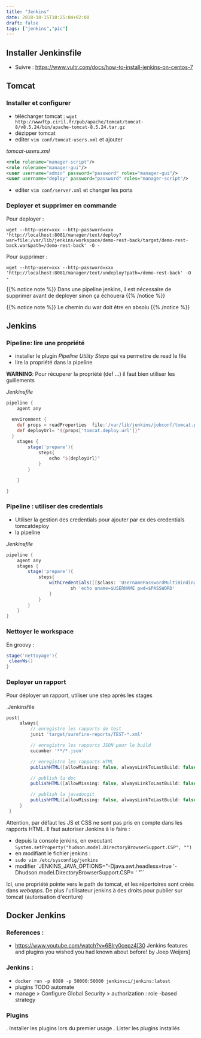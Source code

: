 ```yaml
---
title: "Jenkins"
date: 2018-10-15T10:25:04+02:00
draft: false
tags: ["jenkins","pic"]
---
```


## Installer Jenkinsfile

* Suivre : https://www.vultr.com/docs/how-to-install-jenkins-on-centos-7

## Tomcat
### Installer et configurer
* télécharger tomcat :  `wget http://wwwftp.ciril.fr/pub/apache/tomcat/tomcat-8/v8.5.24/bin/apache-tomcat-8.5.24.tar.gz`
* dézipper tomcat
* editer `vim conf/tomcat-users.xml` et ajouter

*tomcat-users.xml*
```xml
<role rolename="manager-script"/>
<role rolename="manager-gui"/>
<user username="admin" password="password" roles="manager-gui"/>
<user username="deploy" password="password" roles="manager-script"/>
```

* editer `vim conf/server.xml` et changer les ports

### Deployer et supprimer en commande

Pour deployer :

`wget --http-user=xxx --http-password=xxx 'http://localhost:8081/manager/text/deploy?war=file:/var/lib/jenkins/workspace/demo-rest-back/target/demo-rest-back.war&path=/demo-rest-back' -O -`

Pour supprimer :

`wget --http-user=xxx --http-password=xxx 'http://localhost:8081/manager/text/undeploy?path=/demo-rest-back' -O -`

{{% notice note %}}
Dans une pipeline jenkins, il est nécessaire de supprimer avant de deployer sinon ça échouera
{{% /notice %}}


{{% notice note %}}
Le chemin du war doit être en absolu
{{% /notice %}}


## Jenkins

### Pipeline: lire une propriété

* installer le plugin _Pipeline Utility Steps_ qui va permettre de read le file
* lire la propriété dans la pipeline

**WARNING**: Pour récuperer la propriété (def ...) il faut bien utiliser les guillements

*Jenkinsfile*
```groovy
pipeline {
    agent any

  environment {
    def props = readProperties  file:'/var/lib/jenkins/jobconf/tomcat.properties'
    def deployUrl= "${props['tomcat.deploy.url']}"
  }
    stages {
        stage('prepare'){
            steps{
                echo "${deployUrl}"
            }
        }

    }

}
```

### Pipeline : utiliser des credentials
* Utiliser la gestion des credentials pour ajouter par ex des credentials tomcatdeploy
* la pipeline

*Jenkinsfile*
```groovy
pipeline {
    agent any
    stages {
        stage('prepare'){
            steps{
                withCredentials([[$class: 'UsernamePasswordMultiBinding', credentialsId: 'tomcatdeploy', usernameVariable: 'USERNAME', passwordVariable: 'PASSWORD']]) {
                        sh 'echo uname=$USERNAME pwd=$PASSWORD'
                }
            }
        }
    }
}
```


### Nettoyer le workspace

En groovy : 
```groovy
stage('nettoyage'){
 cleanWs()
}
```

### Deployer un rapport
Pour déployer un rapport, utiliser une step après les stages

.Jenkinsfile
```groovy
post{
     always{
         // enregistre les rapports de test
         junit 'target/surefire-reports/TEST-*.xml'

         // enregistre les rapports JSON pour le build
         cucumber '**/*.json'

         // enregistre les rapports HTML
         publishHTML([allowMissing: false, alwaysLinkToLastBuild: false, keepAll: false, reportDir: 'target/cucumber', reportFiles: 'index.html', reportName: 'HTML Report', reportTitles: 'Rapport de tests cucumbers'])

         // publish la doc
         publishHTML([allowMissing: false, alwaysLinkToLastBuild: false, keepAll: false, reportDir: 'target/generated-docs', reportFiles: 'demo-rest-back.html', reportName: 'Doc', reportTitles: 'documentation'])

         // publish la javadocgit
         publishHTML([allowMissing: false, alwaysLinkToLastBuild: false, keepAll: false, reportDir: 'target/site/apidocs', reportFiles: 'index.html', reportName: 'JavaDoc', reportTitles: 'JavaDoc'])
     }
 }
```

Attention, par défaut les JS et CSS ne sont pas pris en compte dans les rapports HTML. Il faut autoriser Jenkins à le faire :

* depuis la console jenkins, en executant `System.setProperty("hudson.model.DirectoryBrowserSupport.CSP", "")`
* en modifiant le fichier jenkins :
 * `sudo vim /etc/sysconfig/jenkins`
 * modifier `JENKINS_JAVA_OPTIONS="-Djava.awt.headless=true '-Dhudson.model.DirectoryBrowserSupport.CSP= ' "``

Ici, une propriété pointe vers le path de tomcat, et les répertoires sont créés dans _webapps_.
De plus l'utilisateur jenkins à des droits pour publier sur tomcat (autorisation d'ecriture)


## Docker Jenkins

### References :
* https://www.youtube.com/watch?v=6BIry0cepz4[30 Jenkins features and plugins you wished you had known about before! by Joep Weijers]

### Jenkins :
* `docker run -p 8080 -p 50000:50000 jenkinsci/jenkins:latest`
* plugins  TODO automate
* manage > Configure Global Security >  authorization : role -based strategy

### Plugins
. Installer les plugins lors du premier usage
. Lister les plugins installés

